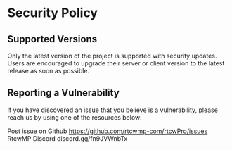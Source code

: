 # Security Policy

## Supported Versions

Only the latest version of the project is supported with security updates.
Users are encouraged to upgrade their server or client version to the latest release as soon as possible.

## Reporting a Vulnerability

If you have discovered an issue that you believe is a vulnerability, please reach us by using one of the resources below:

Post issue on Github https://github.com/rtcwmp-com/rtcwPro/issues
RtcwMP Discord discord.gg/fn9JVWnbTx
